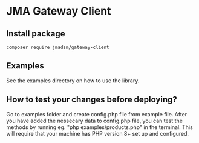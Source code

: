 # JMA Gateway Client

## Install package
```console
composer require jmadsm/gateway-client
```

## Examples
See the examples directory on how to use the library.


## How to test your changes before deploying?
Go to examples folder and create config.php file from example file.
After you have added the nessecary data to config.php file, you can test the methods
by running eg. "php examples/products.php" in the terminal.
This will require that your machine has PHP version 8+ set up and configured.
